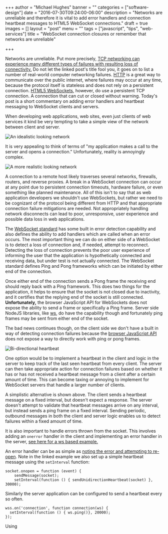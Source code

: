 +++
author = "Michael Hughes"
banner = ""
categories = ["software-design"]
date = "2016-07-30T09:24:00-06:00"
description = "Networks are unreliable and therefore it is vital to add error handlers and connection heartbeat messages to HTML5 WebSocket connections."
draft = true
images = []
layout = "post"
menu = ""
tags = ["javascript", "tips", "web-services"]
title = "WebSocket connection closures or remember that networks are unreliable"

+++

Networks are unreliable. Put more precisely, [TCP networking can experience many different types of failures with resulting loss of connectivity.][1]
Do not let the linked post's title fool you, it goes on to list a number of real-world computer networking failures. [HTTP][2] is a great way to communicate over
the public internet, where failures may occur at any time, because the protocol itself is stateless and does not rely on a persistent connection. [HTML5 WebSockets][3],
however, do use a persistent TCP connection. A connection that can cut or closed without warning. Today's post is a short commentary on adding error handlers and
heartbeat messaging to WebSocket clients and servers.

[1]:http://queue.acm.org/detail.cfm?id=2655736 "ACM Communications"
[2]:https://en.wikipedia.org/wiki/Hypertext_Transfer_Protocol "Hypertext Transfer Protocol"
[3]:http://www.websocket.org/aboutwebsocket.html "About WebSockets"

<!--more-->

When developing web applications, web sites, even just clients of web services it kind be very tempting to take a simple view of the network between client and server.

![An idealistic looking network](/images/2016-07-30-ws-conn/in-theory-network.svg "A client and server talking to each other")

It is very appealing to think of terms of "my application makes a call to the server and opens a connection." Unfortunately, reality is annoyingly
complex.

![A more realistic looking network](/images/2016-07-30-ws-conn/reality-network.svg "A client and server talking to each other")

A connection to a remote host likely traverses several networks, firewalls, routers, and reverse proxies. A break in a WebSocket connection can
occur at any point due to persistent connection timeouts, hardware failure, or even something like planned maintenance. All of this isn't to say that
as web application developers we shouldn't use WebSockets, but rather we need to be cognizant of the protocol being different from HTTP and that appropriate
connection failure mitigations are needed. Not appropriately handling network disconnects can lead to poor, unresponsive, user experience and possible data
loss in web applications.

The [WebSocket standard][4] has some built in error detection capability and also defines the ability to add handlers which are called
when an error occurs. The most important thing we can do on either side of a WebSocket is to detect a loss of connection and, if needed, attempt to reconnect.
Detecting the loss of connection prevents the poor user experience of informing the user that the application is hypothetically connected and receiving
data, but under test is not actually connected. The WebSocket standard defines Ping and Pong frameworks which can be initiated by either end of the connection.

Once either end of the connection sends a Pong frame the receiving end should reply back with a Ping framework. This does two things for the application, it
helps to ensure that the socket is not closed due to inactivity, and it certifies that the replying end of the socket is still connected. **Unfortunately,** 
the browser JavaScript API for WebSockets does not expose the ability to send a frame or specifically a Ping frame. Server side NodeJS libraries, like [ws][6],
do have the capability though and fortunately ping frames may be sent from either end of the socket.

The bad news continues though, on the client side we don't have a built in way of detecting connection failures
 because the [browser JavaScript API][7] does not expose a way to directly work with ping or pong frames. 

![Bi-directional heartbeat](/images/2016-07-30-ws-conn/heartbeat.svg "A client and server sending heartbeats to each other")

One option would be to implement a heartbeat in the client and logic in the server to keep track of the last seen heartbeat from every client. The server
can then take appropriate action for connection failures based on whether it has or has not received a heartbeat message from a client after a certain
amount of time. This can become taxing or annoying to implement for WebSocket servers that handle a larger number of clients.

A simplistic alternative is shown above. The client sends a heartbeat message on a fixed interval, but doesn't expect a response. The server doesn't
attempt to validate that heartbeat messages arrive on any interval, but instead sends a ping frame on a fixed interval. Sending periodic, outbound messages
in both the client and server logic enables us to detect failures within a fixed amount of time.

It is also important to handle errors thrown from the socket. This involves adding an `onerror` handler in the client and implementing an error handler in
the server, [see here for a ws based example.][8]

An error handler can be as simple as [noting the error and attempting to re-open][9]. Note in the linked example we also set up a simple heartbeat message
using the `setInterval` function:

```
socket.onopen = function (event) {
    sendMessage(socket);
    setInterval(function () { sendUnidirectionHeartbeat(socket) }, 30000);
```

Similarly the server application can be configured to send a heartbeat every so often.

```
wss.on('connection', function connection(ws) {
  setInterval(function () { ws.ping()}, 20000);
});
```

Using 


[4]:https://tools.ietf.org/html/rfc6455 "RFC 6455 - WebSocket"
[5]:https://tools.ietf.org/html/rfc6455#section-5.5.2 "RFC6455 - Ping and Pong Frames"
[6]:https://github.com/websockets/ws "Node ws library"
[7]:https://developer.mozilla.org/en-US/docs/Web/API/WebSocket "Mozilla Developer Network - WebSocket"
[8]:https://github.com/websockets/ws#error-handling-best-practices "ws error best practices"
[9]:https://gist.github.com/msh9/56d5d551680488e3f3c4283d50ab5aa9 "Simplistic WS client error handler" 